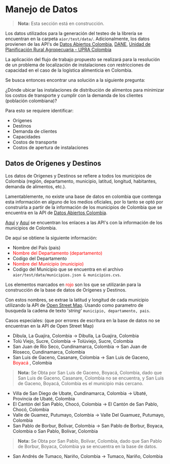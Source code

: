# Manejo de Datos

> **Nota:** Esta sección está en construcción.

Los datos utilizados para la generación del testeo de la librería se encuentran en la carpeta `aior/test/data/`. Adicionalmente, los datos provienen de las API's de [Datos Abiertos Colombia](https://www.datos.gov.co/), [DANE](https://microdatos.dane.gov.co/index.php/catalog/central/about), [Unidad de Planificación Rural Agropecuaria - UPRA Colombia](https://upra.gov.co/en)

<!-- *TODO #1 check if all the sources are here -->

La aplicación del flujo de trabajo propuesto se realizará para la resolución de un problema de localización de instalaciones con restricciones de capacidad en el caso de la logística alimenticia en Colombia.

Se busca entonces encontrar una solución a la siguiente pregunta:

¿Dónde ubicar las instalaciones de distribución de alimentos para minimizar los costos de transporte y cumplir con la demanda de los clientes (población colombiana)?

Para esto se requiere identificar:

- Orígenes
- Destinos
- Demanda de clientes
- Capacidades
- Costos de transporte
- Costos de apertura de instalaciones

## Datos de Orígenes y Destinos

Los datos de Orígenes y Destinos se refiere a todos los municipios de Colombia (región, departamento, municipio, latitud, longitud, habitantes, demanda de alimentos, etc.).

Lamentablemente, no existe una base de datos en colombia que contenga esta información en alguno de los medios oficiales, por lo tanto se optó por construirla a partir de la información de los municipios de Colombia que se encuentra en la API de [Datos Abiertos Colombia](https://www.datos.gov.co/).

[Aquí](https://www.datos.gov.co/resource/gdxc-w37w.json) y [Aquí](https://www.datos.gov.co/resource/xdk5-pm3f.json) se encuentran los enlaces a las API's con la información de los municipios de Colombia.

De aquí se obtiene la siguiente información:
- Nombre del País (pais)
- <a style='color:red'>Nombre del Departamento (departamento)</a>
- Codigo del Departamento
- <a style='color:red'>Nombre del Municipio (municipio)</a>
- Codigo del Municipio
que se encuentra en el archivo `aior/test/data/municipios.json & municipios.cvs`.

Los elementos marcados en <a style='color:red'>rojo</a> son los que se utilizarán para la construcción de la base de datos de Orígenes y Destinos.

Con estos nombres, se extrae la latitud y longitud de cada municipio utilizando la API de [Open Street Map](https://nominatim.openstreetmap.org/ui/search.html). Usando como parametro de busqueda la cadena de texto '*string*' `municipio, departamento, pais`.

Casos especiales: (que por errores de escritura en la base de datos no se encuentran en la API de Open Street Map)

- Dibula, La Guajira, Colombia -> Dibulla, La Guajira, Colombia
- Tolú Viejo, Sucre, Colombia -> Tolúviejo, Sucre, Colombia
- San Juan de Río Seco, Cundinamarca, Colombia -> San Juan de Ríoseco, Cundinamarca, Colombia
- San Luis de Gaceno, Casanare, Colombia -> San Luis de Gaceno, <a style='color:red'> Boyacá </a>, Colombia
> **Nota:** Se Obta por San Luis de Gaceno, Boyacá, Colombia, dado que San Luis de Gaceno, Casanare, Colombia no se encuentra, y San Luis de Gaceno, Boyacá, Colombia es el municipio más cercano.
<!-- *TODO #2 check if the information is right -->
- Villa de San Diego de Ubate, Cundinamarca, Colombia -> Ubaté, Provincia de Ubaté, Colombia
- El Cantón del San Pablo, Chocó, Colombia -> El Cantón de San Pablo, Chocó, Colombia
- Valle de Guamez, Putumayo, Colombia -> Valle Del Guamuez, Putumayo, Colombia
- San Pablo de Borbur, Bolívar, Colombia -> San Pablo de Borbur, Boyaca, Colombia o San Pablo, Bolívar, Colombia
> **Nota:** Se Obta por San Pablo, Bolívar, Colombia, dado que San Pablo de Borbur, Boyaca, Colombia ya se encuentra en la base de datos.
- San Andrés de Tumaco, Nariño, Colombia -> Tumaco, Nariño, Colombia




